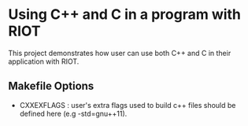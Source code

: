 Using C++ and C in a program with RIOT
======================================
This project demonstrates how user can use both C++ and C in their application with RIOT.

Makefile Options
----------------
* CXXEXFLAGS : user's extra flags used to build c++ files should be defined here (e.g -std=gnu++11).
